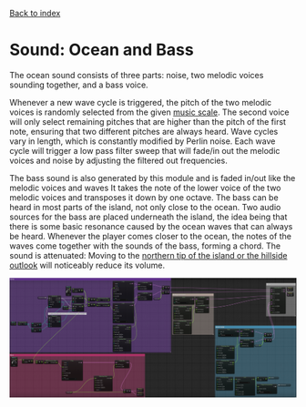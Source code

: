 [Back to index](Soundgarden_Documentation.md)

# Sound: Ocean and Bass

The ocean sound consists of three parts: noise, two melodic voices sounding together, and a bass voice.

Whenever a new wave cycle is triggered, the pitch of the two melodic voices is randomly selected from the given [music scale](Sound_Overview.md). The second voice will only select remaining pitches that are higher than the pitch of the first note, ensuring that two different pitches are always heard. Wave cycles vary in length, which is constantly modified by Perlin noise. Each wave cycle will trigger a low pass filter sweep that will fade/in out the melodic voices and noise by adjusting the filtered out frequencies.

The bass sound is also generated by this module and is faded in/out like the melodic voices and waves It takes the note of the lower voice of the two melodic voices and transposes it down by one octave. The bass can be heard in most parts of the island, not only close to the ocean. Two audio sources for the bass are placed underneath the island, the idea being that there is some basic resonance caused by the ocean waves that can always be heard. Whenever the player comes closer to the ocean, the notes of the waves come together with the sounds of the bass, forming a chord. The sound is attenuated: Moving to the [northern tip of the island or the hillside outlook](Gameplay_Map.md) will noticeably reduce its volume.

![](attachments/Pasted%20image%2020240430163607.png)